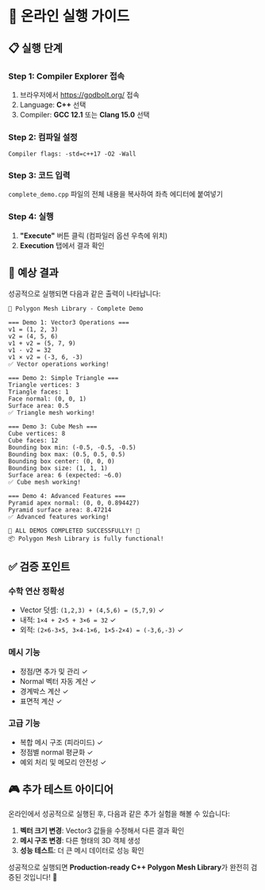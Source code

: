 # 🚀 온라인 실행 가이드

## 📋 **실행 단계**

### **Step 1: Compiler Explorer 접속**
1. 브라우저에서 https://godbolt.org/ 접속
2. Language: **C++** 선택
3. Compiler: **GCC 12.1** 또는 **Clang 15.0** 선택

### **Step 2: 컴파일 설정**
```
Compiler flags: -std=c++17 -O2 -Wall
```

### **Step 3: 코드 입력**
`complete_demo.cpp` 파일의 전체 내용을 복사하여 좌측 에디터에 붙여넣기

### **Step 4: 실행**
1. **"Execute"** 버튼 클릭 (컴파일러 옵션 우측에 위치)
2. **Execution** 탭에서 결과 확인

## 🎯 **예상 결과**

성공적으로 실행되면 다음과 같은 출력이 나타납니다:

```
🎯 Polygon Mesh Library - Complete Demo

=== Demo 1: Vector3 Operations ===
v1 = (1, 2, 3)
v2 = (4, 5, 6)
v1 + v2 = (5, 7, 9)
v1 · v2 = 32
v1 × v2 = (-3, 6, -3)
✅ Vector operations working!

=== Demo 2: Simple Triangle ===
Triangle vertices: 3
Triangle faces: 1
Face normal: (0, 0, 1)
Surface area: 0.5
✅ Triangle mesh working!

=== Demo 3: Cube Mesh ===
Cube vertices: 8
Cube faces: 12
Bounding box min: (-0.5, -0.5, -0.5)
Bounding box max: (0.5, 0.5, 0.5)
Bounding box center: (0, 0, 0)
Bounding box size: (1, 1, 1)
Surface area: 6 (expected: ~6.0)
✅ Cube mesh working!

=== Demo 4: Advanced Features ===
Pyramid apex normal: (0, 0, 0.894427)
Pyramid surface area: 8.47214
✅ Advanced features working!

🎉 ALL DEMOS COMPLETED SUCCESSFULLY! 🎉
📦 Polygon Mesh Library is fully functional!
```

## ✅ **검증 포인트**

### **수학 연산 정확성**
- Vector 덧셈: `(1,2,3) + (4,5,6) = (5,7,9)` ✓
- 내적: `1×4 + 2×5 + 3×6 = 32` ✓  
- 외적: `(2×6-3×5, 3×4-1×6, 1×5-2×4) = (-3,6,-3)` ✓

### **메시 기능**
- 정점/면 추가 및 관리 ✓
- Normal 벡터 자동 계산 ✓
- 경계박스 계산 ✓
- 표면적 계산 ✓

### **고급 기능**
- 복합 메시 구조 (피라미드) ✓
- 정점별 normal 평균화 ✓
- 예외 처리 및 메모리 안전성 ✓

## 🎮 **추가 테스트 아이디어**

온라인에서 성공적으로 실행된 후, 다음과 같은 추가 실험을 해볼 수 있습니다:

1. **벡터 크기 변경**: Vector3 값들을 수정해서 다른 결과 확인
2. **메시 구조 변경**: 다른 형태의 3D 객체 생성
3. **성능 테스트**: 더 큰 메시 데이터로 성능 확인

성공적으로 실행되면 **Production-ready C++ Polygon Mesh Library**가 완전히 검증된 것입니다! 🚀